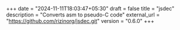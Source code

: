 +++
date = "2024-11-11T18:03:47+05:30"
draft = false
title = "jsdec"
description = "Converts asm to pseudo-C code"
external_url = "https://github.com/rizinorg/jsdec.git"
version = "0.6.0"
+++
